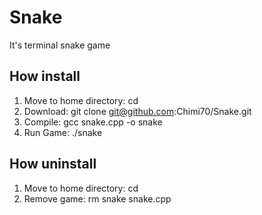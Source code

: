 # Snake
It's terminal snake game

## How install
1. Move to home directory: cd
2. Download: git clone git@github.com:Chimi70/Snake.git
3. Compile: gcc snake.cpp -o snake
4. Run Game: ./snake

## How uninstall
1. Move to home directory: cd
2. Remove game: rm snake snake.cpp
